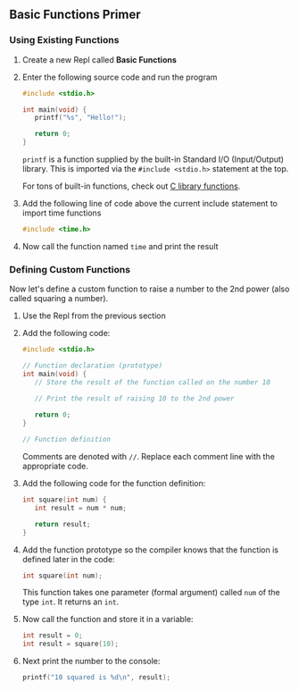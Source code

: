 ## Basic Functions Primer

### Using Existing Functions
1. Create a new Repl called **Basic Functions**
   
1. Enter the following source code and run the program
      ```C
      #include <stdio.h>
      
      int main(void) {
         printf("%s", "Hello!");
      
         return 0;
      }
      ```
      `printf` is a function supplied by the built-in Standard I/O (Input/Output) library. This is imported via the `#include <stdio.h>` statement at the top.

      For tons of built-in functions, check out [C library functions](https://www.geeksforgeeks.org/c-library-functions/).

1. Add the following line of code above the current include statement to import time functions

      ```C
      #include <time.h>
      ```

1. Now call the function named `time` and print the result

### Defining Custom Functions
Now let's define a custom function to raise a number to the 2nd power (also called squaring a number).

1. Use the Repl from the previous section

1. Add the following code:

      ```C
      #include <stdio.h>

      // Function declaration (prototype)
      int main(void) {
         // Store the result of the function called on the number 10

         // Print the result of raising 10 to the 2nd power
               
         return 0;
      }

      // Function definition
      ```
      Comments are denoted with `//`. Replace each comment line with the appropriate code.

1. Add the following code for the function definition:

      ```C
      int square(int num) {
         int result = num * num;

         return result;
      }
      ```

1. Add the function prototype so the compiler knows that the function is defined later in the code:

      ```C
      int square(int num);
      ```
      This function takes one parameter (formal argument) called `num` of the type `int`. It returns an `int`.

1. Now call the function and store it in a variable:

      ```C
      int result = 0;
      int result = square(10);
      ```

1. Next print the number to the console:

      ```C
      printf("10 squared is %d\n", result);
      ```
